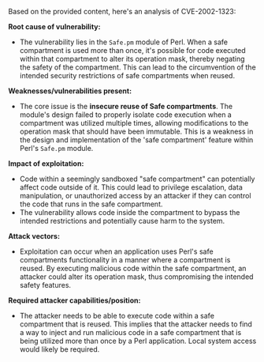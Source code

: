 Based on the provided content, here's an analysis of CVE-2002-1323:

**Root cause of vulnerability:**
- The vulnerability lies in the `Safe.pm` module of Perl. When a safe compartment is used more than once, it's possible for code executed within that compartment to alter its operation mask, thereby negating the safety of the compartment. This can lead to the circumvention of the intended security restrictions of safe compartments when reused.

**Weaknesses/vulnerabilities present:**
-  The core issue is the **insecure reuse of Safe compartments**. The module's design failed to properly isolate code execution when a compartment was utilized multiple times, allowing modifications to the operation mask that should have been immutable. This is a weakness in the design and implementation of the 'safe compartment' feature within Perl's `Safe.pm` module.

**Impact of exploitation:**
- Code within a seemingly sandboxed "safe compartment" can potentially affect code outside of it. This could lead to privilege escalation, data manipulation, or unauthorized access by an attacker if they can control the code that runs in the safe compartment.
- The vulnerability allows code inside the compartment to bypass the intended restrictions and potentially cause harm to the system.

**Attack vectors:**
- Exploitation can occur when an application uses Perl's safe compartments functionality in a manner where a compartment is reused. By executing malicious code within the safe compartment, an attacker could alter its operation mask, thus compromising the intended safety features.

**Required attacker capabilities/position:**
- The attacker needs to be able to execute code within a safe compartment that is reused. This implies that the attacker needs to find a way to inject and run malicious code in a safe compartment that is being utilized more than once by a Perl application. Local system access would likely be required.